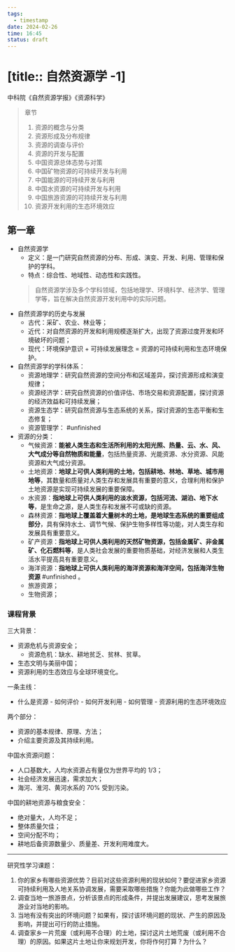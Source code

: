```yaml
---
tags:
  - timestamp
date: 2024-02-26
time: 16:45
status: draft
---
```


# [title:: 自然资源学 -1]

中科院《自然资源学报》《资源科学》

> 章节
> 1. 资源的概念与分类
> 2. 资源形成及分布规律
> 3. 资源的调查与评价
> 4. 资源的开发与配置
> 5. 中国资源总体态势与对策
> 6. 中国矿物资源的可持续开发与利用
> 7. 中国能源的可持续开发与利用
> 8. 中国水资源的可持续开发与利用
> 9. 中国旅游资源的可持续开发与利用
> 10. 资源开发利用的生态环境效应

## 第一章

- 自然资源学
    - 定义：是一门研究自然资源的分布、形成、演变、开发、利用、管理和保护的学科。
    - 特点：综合性、地域性、动态性和实践性。
    > 自然资源学涉及多个学科领域，包括地理学、环境科学、经济学、管理学等，旨在解决自然资源开发利用中的实际问题。
- 自然资源学的历史与发展
    - 古代：采矿、农业、林业等；
    - 近代：对自然资源的开发和利用规模逐渐扩大，出现了资源过度开发和环境破坏的问题；
    - 现代：环境保护意识 + 可持续发展理念 = 资源的可持续利用和生态环境保护。
- 自然资源学的学科体系：
    - 资源地理学：研究自然资源的空间分布和区域差异，探讨资源形成和演变规律；
    - 资源经济学：研究自然资源的价值评估、市场交易和资源配置，探讨资源的经济效益和可持续发展；
    - 资源生态学：研究自然资源与生态系统的关系，探讨资源的生态平衡和生态修复；
    - 资源管理学： #unfinished 
- 资源的分类：
    - 气候资源：**能被人类生态和生活所利用的太阳光照、热量、云、水、风、大气成分等自然物质和能量**，包括热量资源、光能资源、水分资源、风能资源和大气成分资源。
    - 土地资源：**地球上可供人类利用的土地，包括耕地、林地、草地、城市用地等**，其数量和质量对人类生存和发展具有重要的意义，合理利用和保护土地资源是实现可持续发展的重要保障。  
    - 水资源：**指地球上可供人类利用的淡水资源，包括河流、湖泊、地下水等**，是生命之源，是人类生存和发展不可或缺的资源。
    - 森林资源：**指地球上覆盖着大量树木的土地，是地球生态系统的重要组成部分**，具有保持水土、调节气候、保护生物多样性等功能，对人类生存和发展具有重要意义。
    - 矿产资源：**指地球上可供人类利用的天然矿物资源，包括金属矿、非金属矿、化石燃料等**，是人类社会发展的重要物质基础，对经济发展和人类生活水平提高具有重要意义。
    - 海洋资源：**指地球上可供人类利用的海洋资源和海洋空间，包括海洋生物资源** #unfinished 。
    - 旅游资源；
    - 生物资源；

### 课程背景

三大背景：

- 资源危机与资源安全；
    - 资源危机：缺水、耕地贫乏、贫林、贫草。
- 生态文明与美丽中国；
- 资源利用的生态效应与全球环境变化。

一条主线：

- 什么是资源 - 如何评价 - 如何开发利用 - 如何管理 - 资源利用的生态环境效应

两个部分：

- 资源的基本规律、原理、方法；
- 介绍主要资源及其持续利用。

中国水资源问题：

- 人口基数大，人均水资源占有量仅为世界平均的 1/3；
- 社会经济发展迅速，需求加大；
- 海河、淮河、黄河水系的 70% 受到污染。

中国的耕地资源与粮食安全：

- 绝对量大，人均不足；
- 整体质量欠佳；
- 空间分配不均；
- 耕地后备资源数量少、质量差、开发利用难度大。

---

研究性学习课题：

1. 你的家乡有哪些资源优势？目前对这些资源利用的现状如何？要促进家乡资源可持续利用及人地关系协调发展，需要采取哪些措施？你能为此做哪些工作？
2. 调查当地一旅游景点，分析该景点的形成条件，并提出发展建议，思考发展旅游业对当地的影响。
3. 当地有没有突出的环境问题？如果有，探讨该环境问题的现状、产生的原因及影响，并提出可行的防止措施。
4. 调查家乡一片荒废（或利用不合理）的土地，探讨这片土地荒废（或利用不合理）的原因。如果这片土地让你来规划开发，你将作何打算？为什么？
